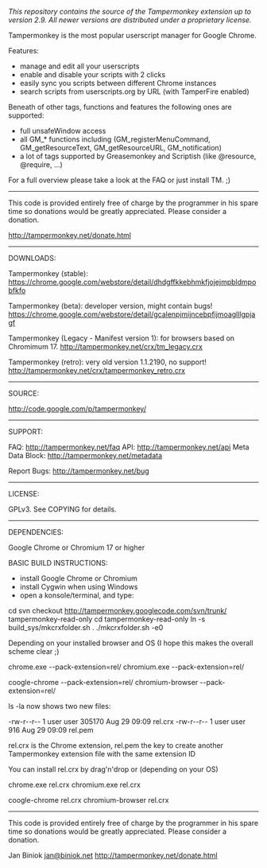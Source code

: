_This repository contains the source of the Tampermonkey extension up to version 2.9._
_All newer versions are distributed under a proprietary license._

Tampermonkey is the most popular userscript manager for Google Chrome.

Features:

- manage and edit all your userscripts
- enable and disable your scripts with 2 clicks
- easily sync you scripts between different Chrome instances
- search scripts from userscripts.org by URL (with TamperFire enabled)

Beneath of other tags, functions and features the following ones are supported:

- full unsafeWindow access
- all GM\_\* functions including (GM_registerMenuCommand, GM_getResourceText, GM_getResourceURL, GM_notification)
- a lot of tags supported by Greasemonkey and Scriptish (like @resource, @require, ...)

For a full overview please take a look at the FAQ or just install TM. ;)

---

This code is provided entirely free of charge by the programmer in his spare
time so donations would be greatly appreciated. Please consider a donation.

http://tampermonkey.net/donate.html

---

DOWNLOADS:

Tampermonkey (stable):
https://chrome.google.com/webstore/detail/dhdgffkkebhmkfjojejmpbldmpobfkfo

Tampermonkey (beta): developer version, might contain bugs!
https://chrome.google.com/webstore/detail/gcalenpjmijncebpfijmoaglllgpjagf

Tampermonkey (Legacy - Manifest version 1): for browsers based on Chromimum 17.
http://tampermonkey.net/crx/tm_legacy.crx

Tampermonkey (retro): very old version 1.1.2190, no support!
http://tampermonkey.net/crx/tampermonkey_retro.crx

---

SOURCE:

http://code.google.com/p/tampermonkey/

---

SUPPORT:

FAQ: http://tampermonkey.net/faq
API: http://tampermonkey.net/api
Meta Data Block: http://tampermonkey.net/metadata

Report Bugs: http://tampermonkey.net/bug

---

LICENSE:

GPLv3. See COPYING for details.

---

DEPENDENCIES:

Google Chrome or Chromium 17 or higher

BASIC BUILD INSTRUCTIONS:

- install Google Chrome or Chromium
- install Cygwin when using Windows
- open a konsole/terminal, and type:

cd
svn checkout http://tampermonkey.googlecode.com/svn/trunk/ tampermonkey-read-only
cd tampermonkey-read-only
ln -s build_sys/mkcrxfolder.sh .
./mkcrxfolder.sh -e0

Depending on your installed browser and OS (I hope this makes the overall scheme clear ;)

chrome.exe --pack-extension=rel/
chromium.exe --pack-extension=rel/

coogle-chrome --pack-extension=rel/
chromium-browser --pack-extension=rel/

ls -la now shows two new files:

-rw-r--r-- 1 user user 305170 Aug 29 09:09 rel.crx
-rw-r--r-- 1 user user 916 Aug 29 09:09 rel.pem

rel.crx is the Chrome extension, rel.pem the key to create another Tampermonkey extension file with the same extension ID

You can install rel.crx by drag'n'drop or (depending on your OS)

chrome.exe rel.crx
chromium.exe rel.crx

coogle-chrome rel.crx
chromium-browser rel.crx

---

This code is provided entirely free of charge by the programmer in his spare
time so donations would be greatly appreciated. Please consider a donation.

Jan Biniok <jan@biniok.net>
http://tampermonkey.net/donate.html

